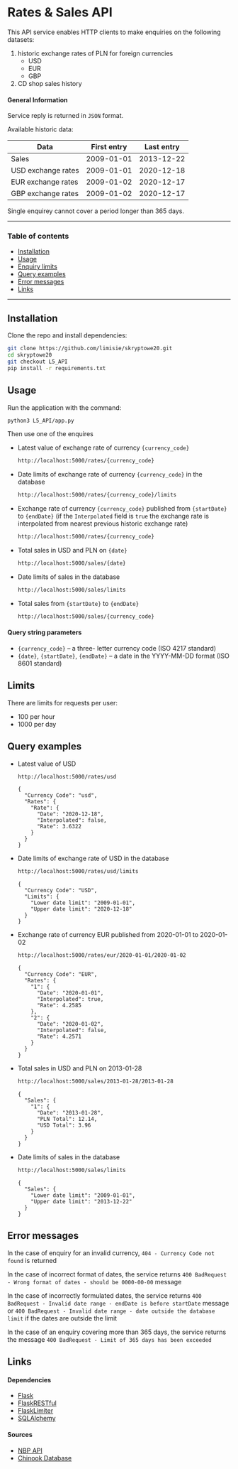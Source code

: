 # Rates & Sales API
This API service enables HTTP clients to make enquiries on the following datasets:
1. historic exchange rates of PLN for foreign currencies 
    * USD
    * EUR
    * GBP
2. CD shop sales history 

#### General Information
Service reply is returned in `JSON` format. 

Available historic data:

| Data              | First entry   |  Last entry   |
| ----------------- | ------------- | ------------- |
| Sales | 2009-01-01 | 2013-12-22 |
| USD exchange rates | 2009-01-01 | 2020-12-18 |
| EUR exchange rates | 2009-01-02 | 2020-12-17 |
| GBP exchange rates | 2009-01-02 | 2020-12-17 |

Single enquirey cannot cover a period longer than 365 days.

---
### Table of contents 

* [Installation](#Installation)
* [Usage](#Usage)
* [Enquiry limits](#Limits)
* [Query examples](#Query-examples)
* [Error messages](#Error-messages)
* [Links](#Links)
---

## Installation 
Clone the repo and install dependencies:
```bash
git clone https://github.com/limisie/skryptowe20.git
cd skryptowe20
git checkout L5_API
pip install -r requirements.txt
```

## Usage
Run the application with the command:
```bash
python3 L5_API/app.py
```
Then use one of the enquires
* Latest value of exchange rate of currency `{currency_code}`
    ```bash
    http://localhost:5000/rates/{currency_code}
    ```
* Date limits of exchange rate of currency `{currency_code}` in the database
    ```bash
    http://localhost:5000/rates/{currency_code}/limits
    ```
* Exchange rate of currency `{currency_code}` published from `{startDate}` to `{endDate}` 
  (if the `Interpolated` field is `true` the exchange rate is interpolated from nearest previous historic exchange rate)
    ```bash
    http://localhost:5000/rates/{currency_code}
    ```
* Total sales in USD and PLN on `{date}`
    ```bash
    http://localhost:5000/sales/{date}
    ```
* Date limits of sales in the database
    ```bash
    http://localhost:5000/sales/limits
    ```
* Total sales from `{startDate}` to `{endDate}` 
    ```bash
    http://localhost:5000/sales/{currency_code}
    ```
#### Query string parameters
* `{currency_code}` – a three- letter currency code (ISO 4217 standard)
* `{date}`, `{startDate}`, `{endDate}` – a date in the YYYY-MM-DD format (ISO 8601 standard)

## Limits
There are limits for requests per user:
* 100 per hour
* 1000 per day

## Query examples
* Latest value of USD
    ```bash
    http://localhost:5000/rates/usd
    ```
  ```text
  {
    "Currency Code": "usd", 
    "Rates": {
      "Rate": {
        "Date": "2020-12-18", 
        "Interpolated": false, 
        "Rate": 3.6322
      }
    }
  }
  ```

* Date limits of exchange rate of USD in the database
    ```bash
    http://localhost:5000/rates/usd/limits
    ```
  ```text
  {
    "Currency Code": "USD", 
    "Limits": {
      "Lower date limit": "2009-01-01", 
      "Upper date limit": "2020-12-18"
    }
  }
  ```
* Exchange rate of currency EUR published from 2020-01-01 to 2020-01-02
    ```bash
    http://localhost:5000/rates/eur/2020-01-01/2020-01-02
    ```
    ```text
    {
      "Currency Code": "EUR", 
      "Rates": {
        "1": {
          "Date": "2020-01-01", 
          "Interpolated": true, 
          "Rate": 4.2585
        }, 
        "2": {
          "Date": "2020-01-02", 
          "Interpolated": false, 
          "Rate": 4.2571
        }
      }
    }
    ```

* Total sales in USD and PLN on 2013-01-28
    ```bash
    http://localhost:5000/sales/2013-01-28/2013-01-28
    ```
    ```text
    {
      "Sales": {
        "1": {
          "Date": "2013-01-28", 
          "PLN Total": 12.14, 
          "USD Total": 3.96
        }
      }
    }
    ```
* Date limits of sales in the database
    ```bash
    http://localhost:5000/sales/limits
    ```
    ```text
    {
      "Sales": {
        "Lower date limit": "2009-01-01", 
        "Upper date limit": "2013-12-22"
      }
    }
    ```

## Error messages
In the case of enquiry for an invalid currency, `404 - Currency Code not found` is returned

In the case of incorrect format of dates, the service returns `400 BadRequest - Wrong format of dates - should be 0000-00-00` message

In the case of incorrectly formulated dates, the service returns `400 BadRequest - Invalid date range - endDate is before startDate` message or `400 BadRequest - Invalid date range - date outside the database limit` if the dates are outside the limit

In the case of an enquiry covering more than 365 days, the service returns the message `400 BadRequest - Limit of 365 days has been exceeded`

## Links
#### Dependencies
* [Flask](https://flask.palletsprojects.com/en/1.1.x/)
* [FlaskRESTful](https://flask-restful.readthedocs.io/en/latest/)
* [FlaskLimiter](https://flask-limiter.readthedocs.io/en/stable/)
* [SQLAlchemy](https://www.sqlalchemy.org/)

#### Sources
* [NBP API](http://api.nbp.pl)
* [Chinook Database](https://github.com/lerocha/chinook-database)
